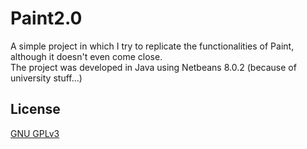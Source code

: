 # Paint2.0
A simple project in which I try to replicate the functionalities of Paint, although it doesn't even come close.<br/>
The project was developed in Java using Netbeans 8.0.2 (because of university stuff...)

## License
[GNU GPLv3](https://choosealicense.com/licenses/gpl-3.0/)
